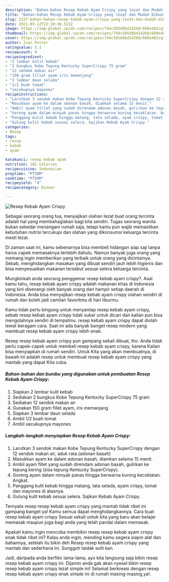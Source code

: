 ```yaml
---
description: "Bahan-bahan Resep Kebab Ayam Crispy yang lezat dan Mudah Dibuat"
title: "Bahan-bahan Resep Kebab Ayam Crispy yang lezat dan Mudah Dibuat"
slug: 1227-bahan-bahan-resep-kebab-ayam-crispy-yang-lezat-dan-mudah-dibuat
date: 2021-03-12T22:10:36.513Z
image: https://img-global.cpcdn.com/recipes/744c505ddbd142b8/680x482cq70/resep-kebab-ayam-crispy-foto-resep-utama.jpg
thumbnail: https://img-global.cpcdn.com/recipes/744c505ddbd142b8/680x482cq70/resep-kebab-ayam-crispy-foto-resep-utama.jpg
cover: https://img-global.cpcdn.com/recipes/744c505ddbd142b8/680x482cq70/resep-kebab-ayam-crispy-foto-resep-utama.jpg
author: Ivan Potter
ratingvalue: 3.1
reviewcount: 9
recipeingredient:
- "2 lembar kulit kebab"
- "2 bungkus Kobe Tepung Kentucky SuperCrispy 75 gram"
- "12 sendok makan air"
- "150 gram fillet ayam iris memanjang"
- "3 lembar daun selada"
- "1/2 buah tomat"
- "secukupnya mayones"
recipeinstructions:
- "Larutkan 3 sendok makan Kobe Tepung Kentucky SuperCrispy dengan 12 sendok makan air, aduk rata.(adonan basah)"
- "Masukkan ayam ke dalam adonan basah, diamkan selama 15 menit."
- "Ambil ayam fillet yang sudah direndam adonan basah, gulirkan ke tepung kering (sisa tepung Kentucky SuperCrispy)."
- "Goreng ayam dalam minyak panas hingga berwarna kuning kecoklatan. Angkat."
- "Panggang kulit kebab hingga matang, tata selada, ayam crispy, tomat dan mayones di atasnya."
- "Gulung kulit kebab sesuai selera. Sajikan Kebab Ayam Crispy."
categories:
- Resep
tags:
- resep
- kebab
- ayam

katakunci: resep kebab ayam 
nutrition: 162 calories
recipecuisine: Indonesian
preptime: "PT38M"
cooktime: "PT59M"
recipeyield: "4"
recipecategory: Dinner

---
```



![Resep Kebab Ayam Crispy](https://img-global.cpcdn.com/recipes/744c505ddbd142b8/680x482cq70/resep-kebab-ayam-crispy-foto-resep-utama.jpg)

Sebagai seorang orang tua, menyajikan olahan lezat buat orang tercinta adalah hal yang membahagiakan bagi kita sendiri. Tugas seorang  wanita bukan sekedar menangani rumah saja, tetapi kamu pun wajib memastikan kebutuhan nutrisi tercukupi dan olahan yang dikonsumsi keluarga tercinta mesti lezat.

Di zaman  saat ini, kamu sebenarnya bisa membeli hidangan siap saji tanpa harus capek memasaknya terlebih dahulu. Namun banyak juga orang yang memang ingin memberikan yang terbaik untuk orang yang dicintainya. Sebab, menghidangkan masakan yang dibuat sendiri jauh lebih higienis dan bisa menyesuaikan makanan tersebut sesuai selera keluarga tercinta. 



Mungkinkah anda seorang penggemar resep kebab ayam crispy?. Asal kamu tahu, resep kebab ayam crispy adalah makanan khas di Indonesia yang kini disenangi oleh banyak orang dari hampir setiap daerah di Indonesia. Anda bisa menyajikan resep kebab ayam crispy olahan sendiri di rumah dan boleh jadi camilan favoritmu di hari liburmu.

Kamu tidak perlu bingung untuk menyantap resep kebab ayam crispy, sebab resep kebab ayam crispy tidak sukar untuk dicari dan kalian pun bisa mengolahnya sendiri di tempatmu. resep kebab ayam crispy dapat diolah lewat beragam cara. Saat ini ada banyak banget resep modern yang membuat resep kebab ayam crispy lebih enak.

Resep resep kebab ayam crispy pun gampang sekali dibuat, lho. Anda tidak perlu capek-capek untuk membeli resep kebab ayam crispy, karena Kalian bisa menyiapkan di rumah sendiri. Untuk Kita yang akan membuatnya, di bawah ini adalah resep untuk membuat resep kebab ayam crispy yang mantab yang dapat Kita coba.

<!--inarticleads1-->

##### Bahan-bahan dan bumbu yang digunakan untuk pembuatan Resep Kebab Ayam Crispy:

1. Siapkan 2 lembar kulit kebab
1. Sediakan 2 bungkus Kobe Tepung Kentucky SuperCrispy 75 gram
1. Sediakan 12 sendok makan air
1. Gunakan 150 gram fillet ayam, iris memanjang
1. Siapkan 3 lembar daun selada
1. Ambil 1/2 buah tomat
1. Ambil secukupnya mayones




<!--inarticleads2-->

##### Langkah-langkah menyiapkan Resep Kebab Ayam Crispy:

1. Larutkan 3 sendok makan Kobe Tepung Kentucky SuperCrispy dengan 12 sendok makan air, aduk rata.(adonan basah)
1. Masukkan ayam ke dalam adonan basah, diamkan selama 15 menit.
1. Ambil ayam fillet yang sudah direndam adonan basah, gulirkan ke tepung kering (sisa tepung Kentucky SuperCrispy).
1. Goreng ayam dalam minyak panas hingga berwarna kuning kecoklatan. Angkat.
1. Panggang kulit kebab hingga matang, tata selada, ayam crispy, tomat dan mayones di atasnya.
1. Gulung kulit kebab sesuai selera. Sajikan Kebab Ayam Crispy.




Ternyata resep resep kebab ayam crispy yang mantab tidak ribet ini gampang banget ya! Kamu semua dapat menghidangkannya. Cara buat resep kebab ayam crispy Sesuai sekali untuk kita yang baru akan belajar memasak maupun juga bagi anda yang telah pandai dalam memasak.

Apakah kamu ingin mencoba membikin resep resep kebab ayam crispy enak tidak ribet ini? Kalau anda ingin, mending kamu segera siapin alat dan bahannya, setelah itu bikin deh Resep resep kebab ayam crispy yang mantab dan sederhana ini. Sungguh taidak sulit kan. 

Jadi, daripada anda berfikir lama-lama, ayo kita langsung saja bikin resep resep kebab ayam crispy ini. Dijamin anda gak akan nyesel bikin resep resep kebab ayam crispy lezat simple ini! Selamat berkreasi dengan resep resep kebab ayam crispy enak simple ini di rumah masing-masing,ya!.

